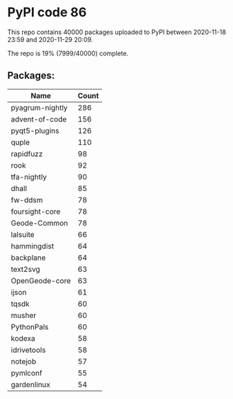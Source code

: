 # PyPI code 86

This repo contains 40000 packages uploaded to PyPI between 
2020-11-18 23:59 and 2020-11-29 20:09.

The repo is 19% (7999/40000) complete.

## Packages:

| Name  | Count |
| ----- | ----- |
| pyagrum-nightly | 286 |
| advent-of-code | 156 |
| pyqt5-plugins | 126 |
| quple | 110 |
| rapidfuzz | 98 |
| rook | 92 |
| tfa-nightly | 90 |
| dhall | 85 |
| fw-ddsm | 78 |
| foursight-core | 78 |
| Geode-Common | 78 |
| lalsuite | 66 |
| hammingdist | 64 |
| backplane | 64 |
| text2svg | 63 |
| OpenGeode-core | 63 |
| ijson | 61 |
| tqsdk | 60 |
| musher | 60 |
| PythonPals | 60 |
| kodexa | 58 |
| idrivetools | 58 |
| notejob | 57 |
| pymlconf | 55 |
| gardenlinux | 54 |


